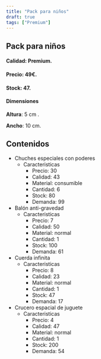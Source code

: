 ```yaml
---
title: "Pack para niños"
draft: true
tags: ["Premium"]
---
```

## Pack para niños
#### Calidad: Premium.
#### Precio: 49€.
#### Stock: 47.
#### Dimensiones
**Altura**: 5 cm .

**Ancho**: 10 cm.
## Contenidos
- Chuches especiales con poderes
    - Caracteristicas
        - Precio: 30
        - Calidad: 43
        - Material: consumible
        - Cantidad: 6
        - Stock: 80
        - Demanda: 99
- Balón anti-gravedad
    - Caracteristicas
        - Precio: 7
        - Calidad: 50
        - Material: normal
        - Cantidad: 1
        - Stock: 100
        - Demanda: 61
- Cuerda infinita
    - Caracteristicas
        - Precio: 8
        - Calidad: 23
        - Material: normal
        - Cantidad: 1
        - Stock: 47
        - Demanda: 17
- Crucero espacial de juguete
    - Caracteristicas
        - Precio: 4
        - Calidad: 47
        - Material: normal
        - Cantidad: 1
        - Stock: 200
        - Demanda: 54
